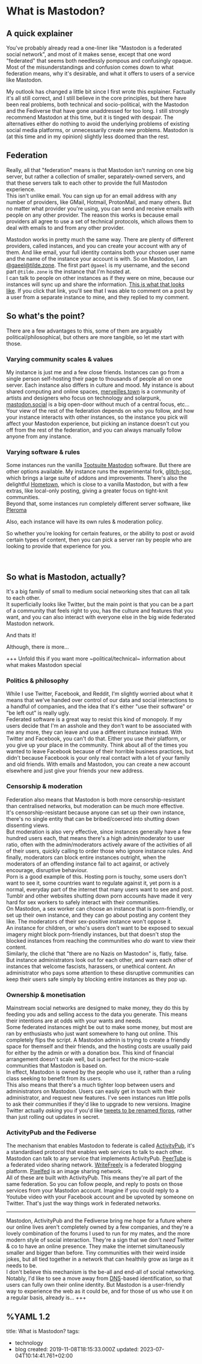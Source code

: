 # What is Mastodon?
## A quick explainer
You've probably already read a one-liner like "Mastodon is a federated social network", and most of it makes sense, except that one word "federated" that seems both needlessly pompous and confusingly opaque.  
Most of the misunderstandings and confusion comes down to what federation means, why it's desirable, and what it offers to users of a service like Mastodon.   

<aside>
My outlook has changed a little bit since I first wrote this explainer. Factually it's all still correct, and I still believe in the core principles, but there have been real problems, both technical and socio-political, with the Mastodon and the Fediverse that have gone unaddressed for too long.
I still strongly recommend Mastodon at this time, but it is tinged with despair. The alternatives either do nothing to avoid the underlying problems of existing social media platforms, or unnecessarily create new problems.
Mastodon is (at this time and in my opinion) slightly less doomed than the rest.
</aside>

## Federation
Really, all that "federation" means is that Mastodon isn't running on one big server, but rather a collection of smaller, separately-owned servers, and that these servers talk to each other to provide the full Mastodon experience.  
This isn't unlike email. You can sign up for an email address with any number of providers, like GMail, Hotmail, ProtonMail, and many others. But no matter what provider you're using, you can send and receive emails with people on any other provider. The reason this works is because email providers all agree to use a set of technical protocols, which allows them to deal with emails to and from any other provider.  

Mastodon works in pretty much the same way. There are plenty of different providers, called instances, and you can create your account with any of them. And like email, your full identity contains both your chosen user name and the name of the instance your account is with. So on Mastodon, I am [@gaeel@tilde.zone](https://tilde.zone/@gaeel). The first part `@gaeel` is my username, and the second part `@tilde.zone` is the instance that I'm hosted at.  
I can talk to people on other instances as if they were on mine, because our instances will sync up and share the information. [This is what that looks like](https://tilde.zone/@gaeel/110569880412043160). If you click that link, you'll see that I was able to comment on a post by a user from a separate instance to mine, and they replied to my comment.  

## So what's the point?
There are a few advantages to this, some of them are arguably political/philosophical, but others are more tangible, so let me start with those.

### Varying community scales & values
My instance is just me and a few close friends. Instances can go from a single person self-hosting their page to thousands of people all on one server. Each instance also differs in culture and mood. My instance is about shared computing and online spaces, [merveilles.town](https://merveilles.town) is a community of artists and designers who focus on technology and solarpunk, [mastodon.social](https://mastodon.social) is a big open-door without much of a central focus, etc...  
Your view of the rest of the federation depends on who you follow, and how your instance interacts with other instances, so the instance you pick will affect your Mastodon experience, but picking an instance doesn't cut you off from the rest of the federation, and you can always manually follow anyone from any instance.  

### Varying software & rules
Some instances run the vanilla [Tootsuite Mastodon](https://github.com/tootsuite/mastodon) software. But there are other options available. My instance runs the experimental fork, [glitch-soc](https://github.com/glitch-soc/mastodon/), which brings a large suite of addons and improvements. There's also the delightful [Hometown](https://github.com/hometown-fork/hometown), which is close to a vanilla Mastodon, but with a few extras, like local-only posting, giving a greater focus on tight-knit communities.  
Beyond that, some instances run completely different server software, like [Pleroma](https://git.pleroma.social/pleroma/pleroma)  

Also, each instance will have its own rules & moderation policy.  

So whether you're looking for certain features, or the ability to post or avoid certain types of content, then you can pick a server ran by people who are looking to provide that experience for you.

<br>

## So what is Mastodon, actually?
It's a big family of small to medium social networking sites that can all talk to each other.  
It superficially looks like Twitter, but the main point is that you can be a part of a community that feels right to you, has the culture and features that you want, and you can also interact with everyone else in the big wide federated Mastodon network.  

And thats it!  

Although, there *is* more...

+++ Unfold this if you want more ~political/technical~ information about what makes Mastodon special
### Politics & philosophy
While I use Twitter, Facebook, and Reddit, I'm slightly worried about what it means that we've handed over control of our data and social interactions to a handful of companies, and the idea that it's either "use their software" or "be left out" is really ugly.  
Federated software is a great way to resist this kind of monopoly. If my users decide that I'm an asshole and they don't want to be associated with me any more, they can leave and use a different instance instead. With Twitter and Facebook, you can't do that. Either you use *their* platform, or you give up your place in the community. Think about all of the times you wanted to leave Facebook because of their horrible business practices, but didn't because Facebook is your only real contact with a lot of your family and old friends. With emails and Mastodon, you can create a new account elsewhere and just give your friends your new address.  

### Censorship & moderation
Federation also means that Mastodon is both more censorship-resistant than centralised networks, but moderation can be much more effective.  
It's censorship-resistant because anyone can set up their own instance, there's no single entity that can be bribed/coerced into shutting down dissenting views.  
But moderation is also very effective, since instances generally have a few hundred users each, that means there's a high admin/moderator to user ratio, often with the admin/moderators actively aware of the activities of all of their users, quickly calling to order those who ignore instance rules. And finally, moderators can block entire instances outright, when the moderators of an offending instance fail to act against, or actively encourage, disruptive behaviour.  
Porn is a good example of this. Hosting porn is touchy, some users don't want to see it, some countries want to regulate against it, yet porn is a normal, everyday part of the internet that many users want to see and post. Tumblr and other websites shutting down porn accounts have made it very hard for sex workers to safely interact with their communities.  
On Mastodon, a sex worker can choose an instance that is porn-friendly, or set up their own instance, and they can go about posting any content they like. The moderators of their sex-positive instance won't oppose it.  
An instance for children, or who's users don't want to be exposed to sexual imagery might block porn-friendly instances, but that doesn't stop the blocked instances from reaching the communities who *do* want to view their content.  
Similarly, the cliché that "there are no Nazis on Mastodon" is, flatly, false. But instance administrators look out for each other, and warn each other of instances that welcome fascists, harassers, or unethical content. An administrator who pays some attention to these disruptive communities can keep their users safe simply by blocking entire instances as they pop up.  

### Ownership & monetisation
Mainstream social networks are designed to make money, they do this by feeding you ads and selling access to the data you generate. This means their intentions are at odds with your wants and needs.  
Some federated instances might be out to make some money, but most are ran by enthusiasts who just want somewhere to hang out online. This completely flips the script. A Mastodon admin is trying to create a friendly space for themself and their friends, and the hosting costs are usually paid for either by the admin or with a donation box. This kind of financial arrangement doesn't scale well, but is perfect for the micro-scale communities that Mastodon is based on.  
In effect, Mastodon is owned by the people who use it, rather than a ruling class seeking to benefit from its users.  
This also means that there's a much tighter loop between users and administrators on Mastodon. Users can easily get in touch with their administrator, and request new features. I've seen instances run little polls to ask their communities if they'd like to upgrade to new versions. Imagine Twitter actually *asking* you if you'd like [tweets to be renamed florps](https://twitter.com/actioncookbook/status/684515262712967170), rather than just rolling out updates in secret.

### ActivityPub and the Fediverse
The mechanism that enables Mastodon to federate is called [ActivityPub](https://activitypub.rocks/), it's a standardised protocol that enables web services to talk to each other. Mastodon can talk to any service that implements ActivityPub. [PeerTube](https://joinpeertube.org/) is a federated video sharing network. [WriteFreely](https://writefreely.org/) is a federated blogging platform. [Pixelfed](https://github.com/pixelfed/pixelfed) is an image sharing network.  
All of these are built with ActivityPub. This means they're all part of the same federation. So you can follow people, and reply to posts on those services from your Mastodon account. Imagine if you could reply to a Youtube video with your Facebook account and be upvoted by someone on Twitter. That's just the way things work in federated networks.  


<hr>

Mastodon, ActivityPub and the Fediverse bring me hope for a future where our online lives aren't completely owned by a few companies, and they're a lovely combination of the forums I used to run for my mates, and the more modern style of social interaction. They're a sign that we don't *need* Twitter & co to have an online presence. They make the internet simultaneously smaller and bigger than before. Tiny communities with their weird inside jokes, but all tied together in a network that can healthily grow as large as it needs to be.  
I don't believe this mechanism is the be-all and end-all of social networking. Notably, I'd like to see a move away from [DNS](https://en.wikipedia.org/wiki/Domain_Name_System)-based identification, so that users can fully own their online identity. But Mastodon is a user-friendly way to experience the web as it could be, and for those of us who use it on a regular basis, already is...
+++

%YAML 1.2
---
title: What is Mastodon?
tags:
  - technology
  - blog
created: 2019-11-08T18:15:33.000Z
updated: 2023-07-04T10:14:41.761+02:00
